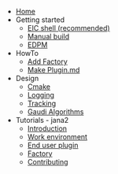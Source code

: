 * [Home](/)
* Getting started    
    * [EIC shell (recommended)](get-started/eic-shell.md)
    * [Manual build](get-started/manual-build.md)
    * [EDPM](get-started/edpm.md)
* HowTo
    * [Add Factory](howtos/add_factory.md)
    * [Make Plugin.md](howtos/make_plugin.md)
* Design
    * [Cmake](design/cmake.md)
    * [Logging](design/logging.md)
    * [Tracking](design/tracking.md)
    * [Gaudi Algorithms](design/gaudi-algorithms.md)
* Tutorials - jana2 
    * [Introduction](tutorial/01-introduction.md)
    * [Work environment](tutorial/02-work-environment.md)
    * [End user plugin](tutorial/03-end-user-plugin.md)
    * [Factory](tutorial/04-factory.md)
    * [Contributing](tutorial/05-contributing.md)
